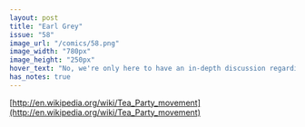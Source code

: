 ```yaml
---
layout: post
title: "Earl Grey"
issue: "58"
image_url: "/comics/58.png"
image_width: "780px"
image_height: "250px"
hover_text: "No, we're only here to have an in-depth discussion regarding the nature of tea.  Drinking it would spoil the conversation. "
has_notes: true
---
```

[http://en.wikipedia.org/wiki/Tea_Party_movement](http://en.wikipedia.org/wiki/Tea_Party_movement)
